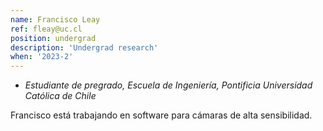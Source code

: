 ```yaml
---
name: Francisco Leay
ref: fleay@uc.cl
position: undergrad
description: 'Undergrad research'
when: '2023-2'
---
```


- _Estudiante de pregrado, Escuela de Ingeniería, Pontificia Universidad Católica de Chile_

Francisco está trabajando en software para cámaras de alta sensibilidad.

